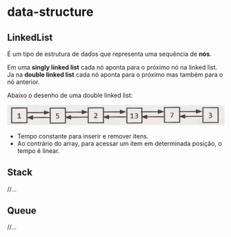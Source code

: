 # data-structure

## LinkedList

É um tipo de estrutura de dados que representa uma sequência de <b>nós</b>.

Em uma <b>singly linked list</b> cada nó aponta para o próximo nó na linked list. Ja na <b>double linked list</b> cada nó aponta para o próximo mas também para o nó anterior.

Abaixo o desenho de uma double linked list:

![alt text](./img/double-linked-list.png)

* Tempo constante para inserir e remover itens.
* Ao contrário do array, para acessar um item em determinada posição, o tempo é linear.

## Stack

//...

## Queue

//...